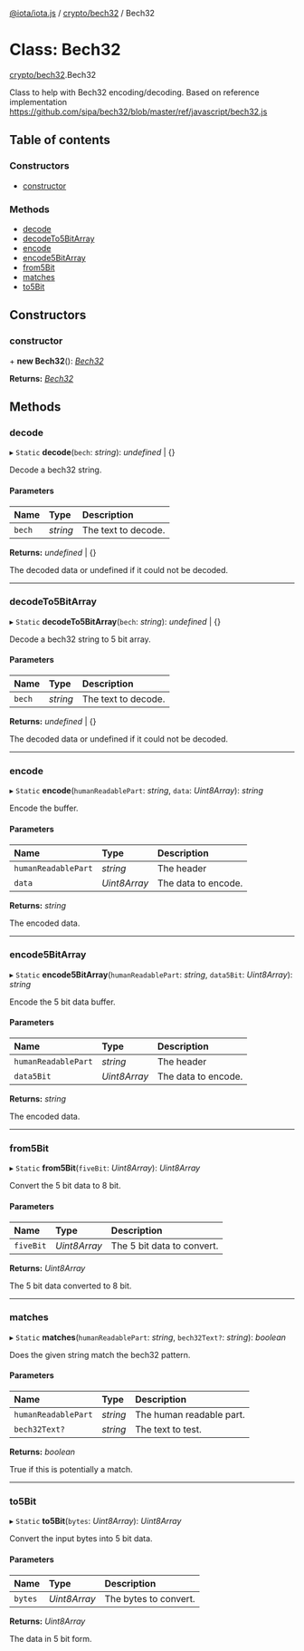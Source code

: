 [@iota/iota.js](../README.md) / [crypto/bech32](../modules/crypto_bech32.md) / Bech32

# Class: Bech32

[crypto/bech32](../modules/crypto_bech32.md).Bech32

Class to help with Bech32 encoding/decoding.
Based on reference implementation https://github.com/sipa/bech32/blob/master/ref/javascript/bech32.js

## Table of contents

### Constructors

- [constructor](crypto_bech32.bech32.md#constructor)

### Methods

- [decode](crypto_bech32.bech32.md#decode)
- [decodeTo5BitArray](crypto_bech32.bech32.md#decodeto5bitarray)
- [encode](crypto_bech32.bech32.md#encode)
- [encode5BitArray](crypto_bech32.bech32.md#encode5bitarray)
- [from5Bit](crypto_bech32.bech32.md#from5bit)
- [matches](crypto_bech32.bech32.md#matches)
- [to5Bit](crypto_bech32.bech32.md#to5bit)

## Constructors

### constructor

\+ **new Bech32**(): [*Bech32*](crypto_bech32.bech32.md)

**Returns:** [*Bech32*](crypto_bech32.bech32.md)

## Methods

### decode

▸ `Static` **decode**(`bech`: *string*): *undefined* \| {}

Decode a bech32 string.

#### Parameters

| Name | Type | Description |
| :------ | :------ | :------ |
| `bech` | *string* | The text to decode. |

**Returns:** *undefined* \| {}

The decoded data or undefined if it could not be decoded.

___

### decodeTo5BitArray

▸ `Static` **decodeTo5BitArray**(`bech`: *string*): *undefined* \| {}

Decode a bech32 string to 5 bit array.

#### Parameters

| Name | Type | Description |
| :------ | :------ | :------ |
| `bech` | *string* | The text to decode. |

**Returns:** *undefined* \| {}

The decoded data or undefined if it could not be decoded.

___

### encode

▸ `Static` **encode**(`humanReadablePart`: *string*, `data`: *Uint8Array*): *string*

Encode the buffer.

#### Parameters

| Name | Type | Description |
| :------ | :------ | :------ |
| `humanReadablePart` | *string* | The header |
| `data` | *Uint8Array* | The data to encode. |

**Returns:** *string*

The encoded data.

___

### encode5BitArray

▸ `Static` **encode5BitArray**(`humanReadablePart`: *string*, `data5Bit`: *Uint8Array*): *string*

Encode the 5 bit data buffer.

#### Parameters

| Name | Type | Description |
| :------ | :------ | :------ |
| `humanReadablePart` | *string* | The header |
| `data5Bit` | *Uint8Array* | The data to encode. |

**Returns:** *string*

The encoded data.

___

### from5Bit

▸ `Static` **from5Bit**(`fiveBit`: *Uint8Array*): *Uint8Array*

Convert the 5 bit data to 8 bit.

#### Parameters

| Name | Type | Description |
| :------ | :------ | :------ |
| `fiveBit` | *Uint8Array* | The 5 bit data to convert. |

**Returns:** *Uint8Array*

The 5 bit data converted to 8 bit.

___

### matches

▸ `Static` **matches**(`humanReadablePart`: *string*, `bech32Text?`: *string*): *boolean*

Does the given string match the bech32 pattern.

#### Parameters

| Name | Type | Description |
| :------ | :------ | :------ |
| `humanReadablePart` | *string* | The human readable part. |
| `bech32Text?` | *string* | The text to test. |

**Returns:** *boolean*

True if this is potentially a match.

___

### to5Bit

▸ `Static` **to5Bit**(`bytes`: *Uint8Array*): *Uint8Array*

Convert the input bytes into 5 bit data.

#### Parameters

| Name | Type | Description |
| :------ | :------ | :------ |
| `bytes` | *Uint8Array* | The bytes to convert. |

**Returns:** *Uint8Array*

The data in 5 bit form.
